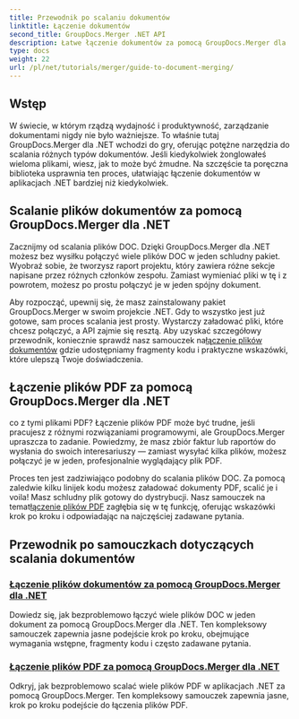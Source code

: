 ```yaml
---
title: Przewodnik po scalaniu dokumentów
linktitle: Łączenie dokumentów
second_title: GroupDocs.Merger .NET API
description: Łatwe łączenie dokumentów za pomocą GroupDocs.Merger dla .NET. Poznaj samouczki krok po kroku dotyczące skutecznego łączenia plików DOC i PDF.
type: docs
weight: 22
url: /pl/net/tutorials/merger/guide-to-document-merging/
---
```

## Wstęp

W świecie, w którym rządzą wydajność i produktywność, zarządzanie dokumentami nigdy nie było ważniejsze. To właśnie tutaj GroupDocs.Merger dla .NET wchodzi do gry, oferując potężne narzędzia do scalania różnych typów dokumentów. Jeśli kiedykolwiek żonglowałeś wieloma plikami, wiesz, jak to może być żmudne. Na szczęście ta poręczna biblioteka usprawnia ten proces, ułatwiając łączenie dokumentów w aplikacjach .NET bardziej niż kiedykolwiek.

## Scalanie plików dokumentów za pomocą GroupDocs.Merger dla .NET

Zacznijmy od scalania plików DOC. Dzięki GroupDocs.Merger dla .NET możesz bez wysiłku połączyć wiele plików DOC w jeden schludny pakiet. Wyobraź sobie, że tworzysz raport projektu, który zawiera różne sekcje napisane przez różnych członków zespołu. Zamiast wymieniać pliki w tę i z powrotem, możesz po prostu połączyć je w jeden spójny dokument. 

 Aby rozpocząć, upewnij się, że masz zainstalowany pakiet GroupDocs.Merger w swoim projekcie .NET. Gdy to wszystko jest już gotowe, sam proces scalania jest prosty. Wystarczy załadować pliki, które chcesz połączyć, a API zajmie się resztą. Aby uzyskać szczegółowy przewodnik, koniecznie sprawdź nasz samouczek na[łączenie plików dokumentów](./merge-document-files/) gdzie udostępniamy fragmenty kodu i praktyczne wskazówki, które ulepszą Twoje doświadczenia.

## Łączenie plików PDF za pomocą GroupDocs.Merger dla .NET

co z tymi plikami PDF? Łączenie plików PDF może być trudne, jeśli pracujesz z różnymi rozwiązaniami programowymi, ale GroupDocs.Merger upraszcza to zadanie. Powiedzmy, że masz zbiór faktur lub raportów do wysłania do swoich interesariuszy — zamiast wysyłać kilka plików, możesz połączyć je w jeden, profesjonalnie wyglądający plik PDF.

 Proces ten jest zadziwiająco podobny do scalania plików DOC. Za pomocą zaledwie kilku linijek kodu możesz załadować dokumenty PDF, scalić je i voila! Masz schludny plik gotowy do dystrybucji. Nasz samouczek na temat[łączenie plików PDF](./merge-pdf-files/) zagłębia się w tę funkcję, oferując wskazówki krok po kroku i odpowiadając na najczęściej zadawane pytania.

## Przewodnik po samouczkach dotyczących scalania dokumentów
### [Łączenie plików dokumentów za pomocą GroupDocs.Merger dla .NET](./merge-document-files/)
Dowiedz się, jak bezproblemowo łączyć wiele plików DOC w jeden dokument za pomocą GroupDocs.Merger dla .NET. Ten kompleksowy samouczek zapewnia jasne podejście krok po kroku, obejmujące wymagania wstępne, fragmenty kodu i często zadawane pytania.
### [Łączenie plików PDF za pomocą GroupDocs.Merger dla .NET](./merge-pdf-files/)
Odkryj, jak bezproblemowo scalać wiele plików PDF w aplikacjach .NET za pomocą GroupDocs.Merger. Ten kompleksowy samouczek zapewnia jasne, krok po kroku podejście do łączenia plików PDF.